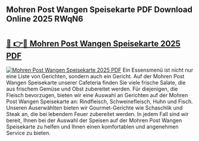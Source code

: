 ## Mohren Post Wangen Speisekarte PDF Download Online 2025 RWqN6

# <h2><a href="http://gc9nmc.nevu.top/?p=Mohren+Post+Wangen+Speisekarte">🔗 👉🔴 Mohren Post Wangen Speisekarte 2025 PDF</a></h2>

[![Mohren Post Wangen Speisekarte 2025 PDF](https://i.imgur.com/dBaPXMq.png)](http://gc9nmc.nevu.top/?p=Mohren+Post+Wangen+Speisekarte)
Ein Essensmenü ist nicht nur eine Liste von Gerichten, sondern auch ein Gericht. Auf der Mohren Post Wangen Speisekarte unserer Cafeteria finden Sie viele frische Salate, die aus frischem Gemüse und Obst zubereitet werden. Für diejenigen, die Fleisch bevorzugen, bieten wir eine Auswahl an Gerichten auf der Mohren Post Wangen Speisekarte an: Rindfleisch, Schweinefleisch, Huhn und Fisch. Unseren Auserwählten bieten wir Gourmet-Gerichte wie Schaschlik und Steak an, die bei lebendem Feuer zubereitet werden. In jedem Fall sind wir bereit, Ihnen bei der Auswahl der Speisen auf der Mohren Post Wangen Speisekarte zu helfen und Ihnen einen komfortablen und angenehmen Service zu bieten.
